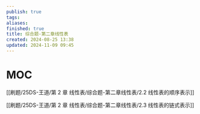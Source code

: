 ```yaml
---
publish: true
tags: 
aliases: 
finished: true
title: 综合题-第二章线性表
created: 2024-08-25 13:38
updated: 2024-11-09 09:45
---
```


# MOC

[[刷题/25DS-王道/第 2 章 线性表/综合题-第二章线性表/2.2 线性表的顺序表示]]

[[刷题/25DS-王道/第 2 章 线性表/综合题-第二章线性表/2.3 线性表的链式表示]]
